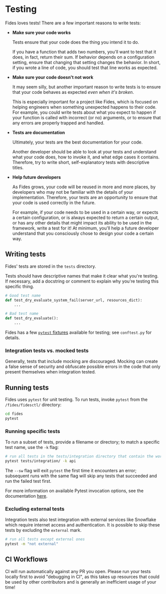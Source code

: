 # Testing

Fides loves tests! There are a few important reasons to write tests:

- **Make sure your code works**

  Tests ensure that your code does the thing you intend it to do.

  If you have a function that adds two numbers, you'll want to test that it does, in fact, return their sum. If behavior depends on a configuration setting, ensure that changing that setting changes the behavior. In short, if you wrote a line of code, you should test that line works as expected.

- **Make sure your code doesn't not work**

  It may seem silly, but another important reason to write tests is to ensure that your code behaves as expected _even when it's broken_.

  This is especially important for a project like Fides, which is focused on helping engineers when something unexpected happens to their code. For example, you could write tests about what you expect to happen if your function is called with incorrect (or no) arguments, or to ensure that any errors are properly trapped and handled.

- **Tests are documentation**

  Ultimately, your tests are the best documentation for your code.

  Another developer should be able to look at your tests and understand what your code does, how to invoke it, and what edge cases it contains. Therefore, try to write short, self-explanatory tests with descriptive titles.

- **Help future developers**

  As Fides grows, your code will be reused in more and more places, by developers who may not be familiar with the details of your implementation. Therefore, your tests are an opportunity to ensure that your code is used correctly in the future.

  For example, if your code needs to be used in a certain way, or expects a certain configuration, or is always expected to return a certain output, or has any other details that might impact its ability to be used in the framework, write a test for it! At minimum, you'll help a future developer understand that you consciously chose to design your code a certain way.

## Writing tests

Fides' tests are stored in the `tests` directory.

Tests should have descriptive names that make it clear what you're testing. If necessary, add a docstring or comment to explain why you're testing this specific thing.

```python
# Good test name
def test_dry_evaluate_system_fail(server_url, resources_dict):
    ...

# Bad test name
def test_dry_evaluate():
    ...
```

Fides has a few [`pytest` fixtures](https://docs.pytest.org/en/stable/fixture.html) available for testing; see `conftest.py` for details.

### Integration tests vs. mocked tests

Generally, tests that include mocking are discouraged. Mocking can create a false sense of security and obfuscate possible errors in the code that only present themselves when integration tested.

## Running tests

Fides uses `pytest` for unit testing. To run tests, invoke `pytest` from the `/fides/fidesctl/` directory:

```bash
cd fides
pytest
```

### Running specific tests

To run a subset of tests, provide a filename or directory; to match a specific test name, use the `-k` flag:

```bash
# run all tests in the tests/integration directory that contain the word "api" in their title
pytest tests/integration/ -k api
```

The `--sw` flag will exit `pytest` the first time it encounters an error; subsequent runs with the same flag will skip any tests that succeeded and run the failed test first.

For more information on available Pytest invocation options, see the documentation [here](https://docs.pytest.org/en/6.2.x/usage.html#usage-and-invocations).

### Excluding external tests

Integration tests also test integration with external services like Snowflake which require internet access and authentication. It is possible to skip these tests by excluding the `external` mark. 

```bash
# run all tests except external ones
pytest -m "not external"
```
## CI Workflows

CI will run automatically against any PR you open. Please run your tests locally first to avoid "debugging in CI", as this takes up resources that could be used by other contributors and is generally an inefficient usage of your time!
